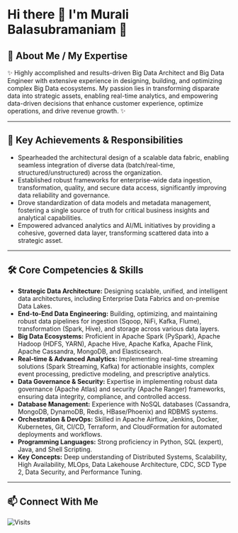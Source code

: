 # Hi there 👋 I'm Murali Balasubramaniam 👋

## 👋 About Me / My Expertise

✨ Highly accomplished and results-driven Big Data Architect and Big Data Engineer with extensive experience in designing, building, and optimizing complex Big Data ecosystems. My passion lies in transforming disparate data into strategic assets, enabling real-time analytics, and empowering data-driven decisions that enhance customer experience, optimize operations, and drive revenue growth. ✨ 

---

## 🎯 Key Achievements & Responsibilities
* Spearheaded the architectural design of a scalable data fabric, enabling seamless integration of diverse data (batch/real-time, structured/unstructured) across the organization.
* Established robust frameworks for enterprise-wide data ingestion, transformation, quality, and secure data access, significantly improving data reliability and governance.
* Drove standardization of data models and metadata management, fostering a single source of truth for critical business insights and analytical capabilities.
* Empowered advanced analytics and AI/ML initiatives by providing a cohesive, governed data layer, transforming scattered data into a strategic asset.

---

## 🛠️ Core Competencies & Skills

* **Strategic Data Architecture:** Designing scalable, unified, and intelligent data architectures, including Enterprise Data Fabrics and on-premise Data Lakes.
* **End-to-End Data Engineering:** Building, optimizing, and maintaining robust data pipelines for ingestion (Sqoop, NiFi, Kafka, Flume), transformation (Spark, Hive), and storage across various data layers.
* **Big Data Ecosystems:** Proficient in Apache Spark (PySpark), Apache Hadoop (HDFS, YARN), Apache Hive, Apache Kafka, Apache Flink, Apache Cassandra, MongoDB, and Elasticsearch.
* **Real-time & Advanced Analytics:** Implementing real-time streaming solutions (Spark Streaming, Kafka) for actionable insights, complex event processing, predictive modeling, and prescriptive analytics.
* **Data Governance & Security:** Expertise in implementing robust data governance (Apache Atlas) and security (Apache Ranger) frameworks, ensuring data integrity, compliance, and controlled access.
* **Database Management:** Experience with NoSQL databases (Cassandra, MongoDB, DynamoDB, Redis, HBase/Phoenix) and RDBMS systems.
* **Orchestration & DevOps:** Skilled in Apache Airflow, Jenkins, Docker, Kubernetes, Git, CI/CD, Terraform, and CloudFormation for automated deployments and workflows.
* **Programming Languages:** Strong proficiency in Python, SQL (expert), Java, and Shell Scripting.
* **Key Concepts:** Deep understanding of Distributed Systems, Scalability, High Availability, MLOps, Data Lakehouse Architecture, CDC, SCD Type 2, Data Security, and Performance Tuning.

---

## 📫 Connect With Me

<!--
**muralitheda/muralitheda** is a ✨ _special_ ✨ repository because its `README.md` (this file) appears on your GitHub profile.

Here are some ideas to get you started:

- 🔭 I’m currently working on ...
- 🌱 I’m currently learning ...
- 👯 I’m looking to collaborate on ...
- 🤔 I’m looking for help with ...
- 💬 Ask me about ...
- 📫 How to reach me: ...
- 😄 Pronouns: ...
- ⚡ Fun fact: ...
-->

![Visits](https://komarev.com/ghpvc/?username=muralitheda&color=blueviolet&style=for-the-badge&label=Visitors)
